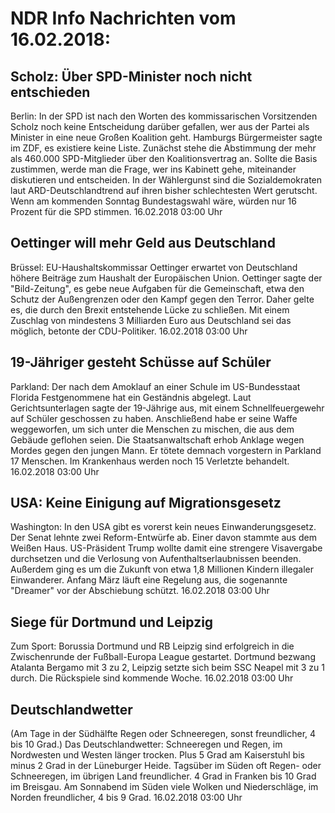 # NDR Info Nachrichten vom 16.02.2018:


## Scholz: Über SPD-Minister noch nicht entschieden
Berlin: In der SPD ist nach den Worten des kommissarischen Vorsitzenden Scholz noch keine Entscheidung darüber gefallen, wer aus der Partei als Minister in eine neue Großen Koalition geht. Hamburgs Bürgermeister sagte im ZDF, es existiere keine Liste. Zunächst stehe die Abstimmung der mehr als 460.000 SPD-Mitglieder über den Koalitionsvertrag an. Sollte die Basis zustimmen, werde man die Frage, wer ins Kabinett gehe, miteinander diskutieren und entscheiden. In der Wählergunst sind die Sozialdemokraten laut ARD-Deutschlandtrend auf ihren bisher schlechtesten Wert gerutscht. Wenn am kommenden Sonntag Bundestagswahl wäre, würden nur 16 Prozent für die SPD stimmen. 16.02.2018 03:00 Uhr 

## Oettinger will mehr Geld aus Deutschland
Brüssel: EU-Haushaltskommissar Oettinger erwartet von Deutschland höhere Beiträge zum Haushalt der Europäischen Union. Oettinger sagte der "Bild-Zeitung", es gebe neue Aufgaben für die Gemeinschaft, etwa den Schutz der Außengrenzen oder den Kampf gegen den Terror. Daher gelte es, die durch den Brexit entstehende Lücke zu schließen. Mit einem Zuschlag von mindestens 3 Milliarden Euro aus Deutschland sei das möglich, betonte der CDU-Politiker. 16.02.2018 03:00 Uhr 

## 19-Jähriger gesteht Schüsse auf Schüler
Parkland: Der nach dem Amoklauf an einer Schule im US-Bundesstaat Florida Festgenommene hat ein Geständnis abgelegt. Laut Gerichtsunterlagen sagte der 19-Jährige aus, mit einem Schnellfeuergewehr auf Schüler geschossen zu haben. Anschließend habe er seine Waffe weggeworfen, um sich unter die Menschen zu mischen, die aus dem Gebäude geflohen seien. Die Staatsanwaltschaft erhob Anklage wegen Mordes gegen den jungen Mann. Er tötete demnach vorgestern in Parkland 17 Menschen. Im Krankenhaus werden noch 15 Verletzte behandelt. 16.02.2018 03:00 Uhr 

## USA: Keine Einigung auf Migrationsgesetz
Washington: In den USA gibt es vorerst kein neues Einwanderungsgesetz. Der Senat lehnte zwei Reform-Entwürfe ab. Einer davon stammte aus dem Weißen Haus. US-Präsident Trump wollte damit eine strengere Visavergabe durchsetzen und die Verlosung von Aufenthaltserlaubnissen beenden. Außerdem ging es um die Zukunft von etwa 1,8 Millionen Kindern illegaler Einwanderer. Anfang März läuft eine Regelung aus, die sogenannte "Dreamer" vor der Abschiebung schützt. 16.02.2018 03:00 Uhr 

## Siege für Dortmund und Leipzig
Zum Sport:
Borussia Dortmund und RB Leipzig sind erfolgreich in die Zwischenrunde der Fußball-Europa League gestartet. Dortmund bezwang Atalanta Bergamo mit 3 zu 2, Leipzig setzte sich beim SSC Neapel mit 3 zu 1 durch. Die Rückspiele sind kommende Woche. 16.02.2018 03:00 Uhr 

## Deutschlandwetter
(Am Tage in der Südhälfte Regen oder Schneeregen, sonst freundlicher, 4 bis 10 Grad.) Das Deutschlandwetter:
Schneeregen und Regen, im Nordwesten und Westen länger trocken. Plus 5 Grad am Kaiserstuhl bis minus 2 Grad in der Lüneburger Heide. Tagsüber im Süden oft Regen- oder Schneeregen, im übrigen Land freundlicher. 4 Grad in Franken bis 10 Grad im Breisgau. Am Sonnabend im Süden viele Wolken und Niederschläge, im Norden freundlicher, 4 bis 9 Grad. 16.02.2018 03:00 Uhr 
